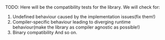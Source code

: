 TODO:
Here will be the compatibility tests for the library. We will check for:
1) Undefined behaviour caused by the implementation issues(fix them!)
2) Compiler-specific behaviour leading to diverging runtime behaviour(make the library as compiler agnostic as possible!)
3) Binary compatibility 
And so on.
